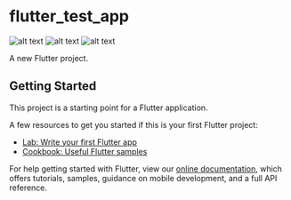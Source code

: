 # flutter_test_app

![alt text]([http://url/to/img.png](https://github.com/ramms44/flutter-test-app/blob/master/screenshots/1.png?raw=true))
![alt text]([http://url/to/img.png](https://github.com/ramms44/flutter-test-app/blob/master/screenshots/2.png?raw=true))
![alt text]([http://url/to/img.png](https://github.com/ramms44/flutter-test-app/blob/master/screenshots/3.png?raw=true))

A new Flutter project.

## Getting Started

This project is a starting point for a Flutter application.

A few resources to get you started if this is your first Flutter project:

- [Lab: Write your first Flutter app](https://flutter.dev/docs/get-started/codelab)
- [Cookbook: Useful Flutter samples](https://flutter.dev/docs/cookbook)

For help getting started with Flutter, view our
[online documentation](https://flutter.dev/docs), which offers tutorials,
samples, guidance on mobile development, and a full API reference.
